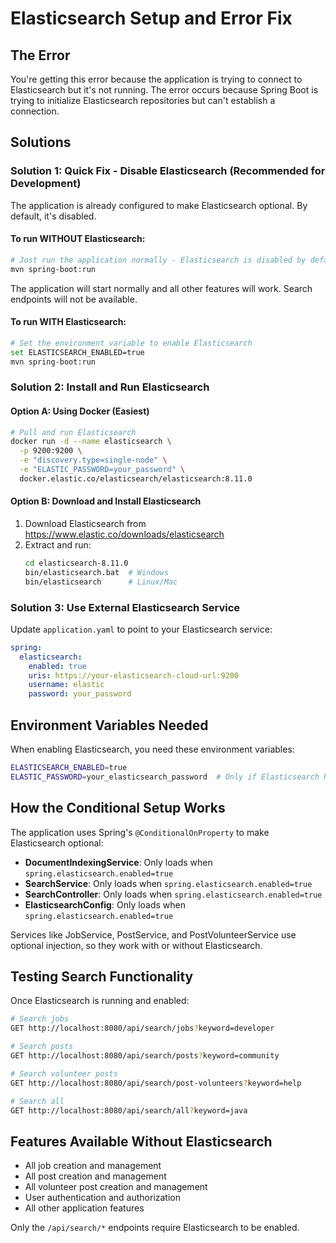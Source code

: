 # Elasticsearch Setup and Error Fix

## The Error
You're getting this error because the application is trying to connect to Elasticsearch but it's not running. The error occurs because Spring Boot is trying to initialize Elasticsearch repositories but can't establish a connection.

## Solutions

### Solution 1: Quick Fix - Disable Elasticsearch (Recommended for Development)
The application is already configured to make Elasticsearch optional. By default, it's disabled.

#### To run WITHOUT Elasticsearch:
```bash
# Just run the application normally - Elasticsearch is disabled by default
mvn spring-boot:run
```

The application will start normally and all other features will work. Search endpoints will not be available.

#### To run WITH Elasticsearch:
```bash
# Set the environment variable to enable Elasticsearch
set ELASTICSEARCH_ENABLED=true
mvn spring-boot:run
```

### Solution 2: Install and Run Elasticsearch

#### Option A: Using Docker (Easiest)
```bash
# Pull and run Elasticsearch
docker run -d --name elasticsearch \
  -p 9200:9200 \
  -e "discovery.type=single-node" \
  -e "ELASTIC_PASSWORD=your_password" \
  docker.elastic.co/elasticsearch/elasticsearch:8.11.0
```

#### Option B: Download and Install Elasticsearch
1. Download Elasticsearch from https://www.elastic.co/downloads/elasticsearch
2. Extract and run:
   ```bash
   cd elasticsearch-8.11.0
   bin/elasticsearch.bat  # Windows
   bin/elasticsearch      # Linux/Mac
   ```

### Solution 3: Use External Elasticsearch Service
Update `application.yaml` to point to your Elasticsearch service:
```yaml
spring:
  elasticsearch:
    enabled: true
    uris: https://your-elasticsearch-cloud-url:9200
    username: elastic
    password: your_password
```

## Environment Variables Needed

When enabling Elasticsearch, you need these environment variables:
```bash
ELASTICSEARCH_ENABLED=true
ELASTIC_PASSWORD=your_elasticsearch_password  # Only if Elasticsearch has authentication
```

## How the Conditional Setup Works

The application uses Spring's `@ConditionalOnProperty` to make Elasticsearch optional:

- **DocumentIndexingService**: Only loads when `spring.elasticsearch.enabled=true`
- **SearchService**: Only loads when `spring.elasticsearch.enabled=true`
- **SearchController**: Only loads when `spring.elasticsearch.enabled=true`
- **ElasticsearchConfig**: Only loads when `spring.elasticsearch.enabled=true`

Services like JobService, PostService, and PostVolunteerService use optional injection, so they work with or without Elasticsearch.

## Testing Search Functionality

Once Elasticsearch is running and enabled:

```bash
# Search jobs
GET http://localhost:8080/api/search/jobs?keyword=developer

# Search posts  
GET http://localhost:8080/api/search/posts?keyword=community

# Search volunteer posts
GET http://localhost:8080/api/search/post-volunteers?keyword=help

# Search all
GET http://localhost:8080/api/search/all?keyword=java
```

## Features Available Without Elasticsearch

- All job creation and management
- All post creation and management  
- All volunteer post creation and management
- User authentication and authorization
- All other application features

Only the `/api/search/*` endpoints require Elasticsearch to be enabled.
